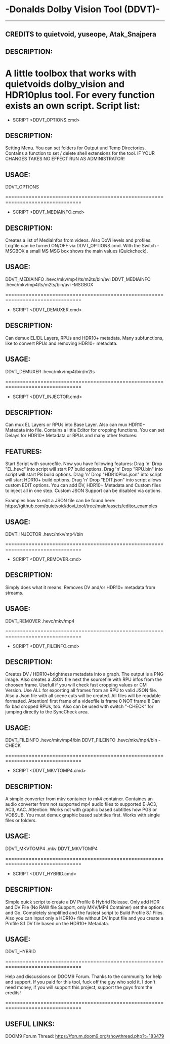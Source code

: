 -Donalds Dolby Vision Tool (DDVT)-
==================================
--------------------------------------------
CREDITS to quietvoid, yuseope, Atak_Snajpera
--------------------------------------------
DESCRIPTION:
------------
A little toolbox that works with quietvoids dolby_vision and HDR10plus tool. 
For every function exists an own script. Script list:
================================================================================

- SCRIPT <DDVT_OPTIONS.cmd>

DESCRIPTION:
------------
Setting Menu. You can set folders for Output und Temp Directories. Contains a
function to set / delete shell extensions for the tool.
IF YOUR CHANGES TAKES NO EFFECT RUN AS ADMINISTRATOR!

USAGE:
------
DDVT_OPTIONS

================================================================================

- SCRIPT <DDVT_MEDIAINFO.cmd>

DESCRIPTION:
------------
Creates a list of MediaInfos from videos. Also DoVi levels and profiles.
Logfile can be turned ON/OFF via DDVT_OPTIONS.cmd. With the Switch -MSGBOX
a small MS MSG box shows the main values (Quickcheck).

USAGE:
------
DDVT_MEDIAINFO <SOURCEFILE>.hevc/mkv/mp4/ts/m2ts/bin/avi
DDVT_MEDIAINFO <SOURCEFILE>.hevc/mkv/mp4/ts/m2ts/bin/avi -MSGBOX

================================================================================

- SCRIPT <DDVT_DEMUXER.cmd>

DESCRIPTION:
------------
Can demux EL/DL Layers, RPUs and HDR10+ metadata. Many subfunctions, like to
convert RPUs and removing HDR10+ metadata.

USAGE:
------
DDVT_DEMUXER <SOURCEFILE>.hevc/mkv/mp4/bin/m2ts

================================================================================

- SCRIPT <DDVT_INJECTOR.cmd>

DESCRIPTION:
------------
Can mux EL Layers or RPUs into Base Layer. Also can mux HDR10+ Matadata into
file. Contains a little Editor for cropping functions. You can set Delays for
HDR10+ Metadata or RPUs and many other features:

FEATURES:
---------
Start Script with sourcefile. Now you have following features:
Drag 'n' Drop "EL.hevc" into script will start P7 build options.
Drag 'n' Drop "RPU.bin" into script will start P8 build options.
Drag 'n' Drop "HDR10Plus.json" into script will start HDR10+ build options.
Drag 'n' Drop "EDIT.json" into script allows custom EDIT options.
You can add DV, HDR10+ Metadata and Custom files to inject all in one step.
Custom JSON Support can be disabled via options.

Examples how to edit a JSON 
file can be found here:
https://github.com/quietvoid/dovi_tool/tree/main/assets/editor_examples

USAGE:
------
DDVT_INJECTOR <SOURCEFILE>.hevc/mkv/mp4/bin

================================================================================

- SCRIPT <DDVT_REMOVER.cmd>

DESCRIPTION:
------------
Simply does what it means. Removes DV and/or HDR10+ metadata from streams.

USAGE:
------
DDVT_REMOVER <SOURCEFILE>.hevc/mkv/mp4

================================================================================

- SCRIPT <DDVT_FILEINFO.cmd>

DESCRIPTION:
------------
Creates DV / HDR10+brightness metadata into a graph. The output is a PNG image.
Also creates a JSON file next the sourcefile with RPU infos from the choosen frame.
Usefull if you will check fast cropping values or CM Version. Use ALL for exporting
all frames from an RPU to valid JSON file. Also a Json file with all scene cuts will
be created. All files will be readable formatted. Attention! first frame of a 
videofile is frame 0 NOT frame 1! Can fix bad cropped RPUs, too. Also can be used with
switch "-CHECK" for jumping directly to the SyncCheck area.

USAGE:
------
DDVT_FILEINFO <SOURCEFILE>.hevc/mkv/mp4/bin
DDVT_FILEINFO <SOURCEFILE>.hevc/mkv/mp4/bin -CHECK

================================================================================

- SCRIPT <DDVT_MKVTOMP4.cmd>

DESCRIPTION:
------------
A simple converter from mkv container to mk4 container. Containes an audio 
converter from not supported mp4 audio files to supported E-AC3, AC3, AAC.
Attention: Works not with graphic based subtitles how PGS or VOBSUB. You must
demux graphic based subtitles first. Works with single files or folders.

USAGE:
------
DDVT_MKVTOMP4 <SOURCEFILE>.mkv
DDVT_MKVTOMP4 <SOURCEDIR>

================================================================================

- SCRIPT <DDVT_HYBRID.cmd>

DESCRIPTION:
------------
Simple quick script to create a DV Profile 8 Hybrid Release. Only add HDR
and DV File (No RAW file Support, only MKV/MP4 Container) set the options
and Go. Completely simplified and the fastest script to Build Profile 8.1 Files.
Also you can Input only a HDR10+ file without DV Input file and you create
a Profile 8.1 DV file based on the HDR10+ Metadata.

USAGE:
------
DDVT_HYBRID

================================================================================

Help and discussions on DOOM9 Forum. Thanks to the community for help and support.
If you paid for this tool, fuck off the guy who sold it. I don't need money, if
you will support this project, support the guys from the credits!

================================================================================

USEFUL LINKS:
-------------
DOOM9 Forum Thread:
https://forum.doom9.org/showthread.php?t=183479
